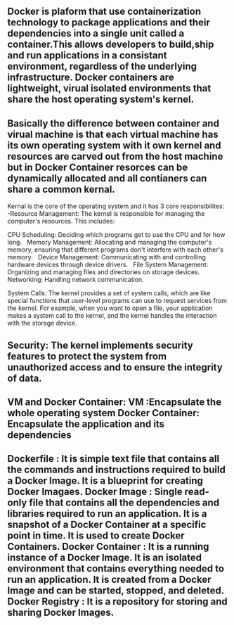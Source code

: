  Docker is plaform that use containerization technology to package applications and their dependencies into a single unit called a container.This allows developers to build,ship and run applications in a consistant environment, regardless of the underlying infrastructure. Docker containers are lightweight, virual isolated environments that share the host operating system's kernel. 
 --------------------------------------------------------------
 Basically the difference between container and virual machine is that each virtual machine has its own operating system with it own kernel and resources are carved out from the host machine but in Docker Container resorces can be dynamically allocated and all contianers can share a common kernal.
---------------------------------------------------------------
 Kernal is the core of the operating system and it has 3 core responsibilites: 
 -Resource Management: The kernel is responsible for managing the computer's resources. This includes:   

CPU Scheduling: Deciding which programs get to use the CPU and for how long.   
Memory Management: Allocating and managing the computer's memory, ensuring that different programs don't interfere with each other's memory.   
Device Management: Communicating with and controlling hardware devices through device drivers.   
File System Management: Organizing and managing files and directories on storage devices.
Networking: Handling network communication.
 
 System Calls: The kernel provides a set of system calls, which are like special functions that user-level programs can use to request services from the kernel. For example, when you want to open a file, your application makes a system call to the kernel, and the kernel handles the interaction with the storage device.   

 Security: The kernel implements security features to protect the system from unauthorized access and to ensure the integrity of data.
-------------------------------------------------------------
VM and Docker Container:
VM :Encapsulate the whole operating system
Docker Container: Encapsulate the application and its dependencies
-------------------------------------------------------------
Dockerfile : It is simple text file that contains all the commands and instructions required to build a Docker Image. It is a blueprint for creating Docker Imagaes.
Docker Image : Single read-only file that contains all the dependencies and libraries required to run an application. It is a snapshot of a Docker Container at a specific point in time. It is used to create Docker Containers.
Docker Container : It is a running instance of a Docker Image. It is an isolated environment that contains everything needed to run an application. It is created from a Docker Image and can be started, stopped, and deleted.
Docker Registry : It is a repository for storing and sharing Docker Images. 
--------------------------------------------------------------


